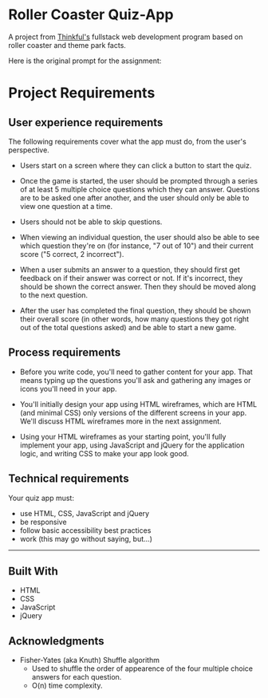 # Roller Coaster Quiz-App 
A project from [Thinkful's](https://www.thinkful.com/) fullstack web development program based on roller coaster and theme park facts.

Here is the original prompt for the assignment:

# Project Requirements

## User experience requirements
The following requirements cover what the app must do, from the user's perspective.

* Users start on a screen where they can click a button to start the quiz.

* Once the game is started, the user should be prompted through a series of at least 5 multiple choice questions which they can        answer. Questions are to be asked one after another, and the user should only be able to view one question at a time.

* Users should not be able to skip questions.

* When viewing an individual question, the user should also be able to see which question they're on (for instance, "7 out of 10") and     their current score ("5 correct, 2 incorrect").

* When a user submits an answer to a question, they should first get feedback on if their answer was correct or not. If it's incorrect,   they should be shown the correct answer. Then they should be moved along to the next question.

* After the user has completed the final question, they should be shown their overall score (in other words, how many questions they got   right out of the total questions asked) and be able to start a new game.


## Process requirements

* Before you write code, you'll need to gather content for your app. That means typing up the questions you'll ask and gathering any       images or icons you'll need in your app.

* You'll initially design your app using HTML wireframes, which are HTML (and minimal CSS) only versions of the different screens in       your app. We'll discuss HTML wireframes more in the next assignment.

* Using your HTML wireframes as your starting point, you'll fully implement your app, using JavaScript and jQuery for the application     logic, and writing CSS to make your app look good.


## Technical requirements
Your quiz app must:

* use HTML, CSS, JavaScript and jQuery
* be responsive
* follow basic accessibility best practices
* work (this may go without saying, but...)

___

## Built With
* HTML 
* CSS
* JavaScript
* jQuery

## Acknowledgments
* Fisher-Yates (aka Knuth) Shuffle algorithm 
  * Used to shuffle the order of appearence of the four multiple choice answers for each question.
  * O(n) time complexity. 

